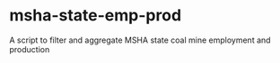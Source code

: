 # msha-state-emp-prod
A script to filter and aggregate MSHA state coal mine employment and production
